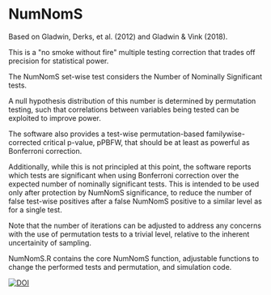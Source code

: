 # NumNomS

Based on Gladwin, Derks, et al. (2012) and Gladwin & Vink (2018).

This is a "no smoke without fire" multiple testing correction that trades off precision for statistical power.

The NumNomS set-wise test considers the Number of Nominally Significant tests.

A null hypothesis distribution of this number is determined by permutation testing, such that correlations between variables being tested can be exploited to improve power.

The software also provides a test-wise permutation-based familywise-corrected critical p-value, pPBFW, that should be at least as powerful as Bonferroni correction.

Additionally, while this is not principled at this point, the software reports which tests are significant when using Bonferroni correction over the expected number of nominally significant tests. This is intended to be used only after protection by NumNomS significance, to reduce the number of false test-wise positives after a false NumNomS positive to a similar level as for a single test.

Note that the number of iterations can be adjusted to address any concerns with the use of permutation tests to a trivial level, relative to the inherent uncertainity of sampling.

NumNomS.R contains the core NumNomS function, adjustable functions to change the performed tests and permutation, and simulation code.



[![DOI](https://zenodo.org/badge/230531710.svg)](https://zenodo.org/badge/latestdoi/230531710)

